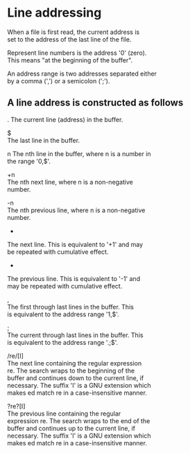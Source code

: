 # Line addressing

When a file is first read, the current address is  
set to the address of the last line of the file.   

Represent line numbers is the address '0' (zero).  
This means "at the beginning of the buffer".  

An address range is two addresses separated either  
by a comma (',') or a semicolon (';').  

## A line address is constructed as follows

. 
The current line (address) in the buffer.  

$  
The last line in the buffer.  

n
The nth line in the buffer, where n is a number in  
the range '0,$'.  

+n  
The nth next line, where n is a non-negative  
number.  

-n  
The nth previous line, where n is a non-negative  
number.  

+  
The next line. This is equivalent to '+1' and may  
be repeated with cumulative effect.  

-  
The previous line. This is equivalent to '-1' and  
may be repeated with cumulative effect.  

,  
The first through last lines in the buffer. This  
is equivalent to the address range '1,$'.  

;  
The current through last lines in the buffer. This  
is equivalent to the address range '.;$'.  

/re/[I]  
The next line containing the regular expression  
re. The search wraps to the beginning of the  
buffer and continues down to the current line, if  
necessary. The suffix 'I' is a GNU extension which  
makes ed match re in a case-insensitive manner.  

?re?[I]  
The previous line containing the regular  
expression re. The search wraps to the end of the  
buffer and continues up to the current line, if  
necessary. The suffix 'I' is a GNU extension which  
makes ed match re in a case-insensitive manner.  
